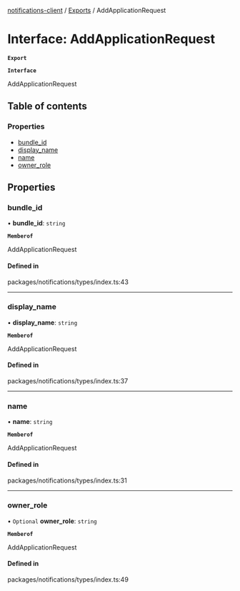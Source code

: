 [notifications-client](../README.md) / [Exports](../modules.md) / AddApplicationRequest

# Interface: AddApplicationRequest

**`Export`**

**`Interface`**

AddApplicationRequest

## Table of contents

### Properties

- [bundle\_id](AddApplicationRequest.md#bundle_id)
- [display\_name](AddApplicationRequest.md#display_name)
- [name](AddApplicationRequest.md#name)
- [owner\_role](AddApplicationRequest.md#owner_role)

## Properties

### bundle\_id

• **bundle\_id**: `string`

**`Memberof`**

AddApplicationRequest

#### Defined in

packages/notifications/types/index.ts:43

___

### display\_name

• **display\_name**: `string`

**`Memberof`**

AddApplicationRequest

#### Defined in

packages/notifications/types/index.ts:37

___

### name

• **name**: `string`

**`Memberof`**

AddApplicationRequest

#### Defined in

packages/notifications/types/index.ts:31

___

### owner\_role

• `Optional` **owner\_role**: `string`

**`Memberof`**

AddApplicationRequest

#### Defined in

packages/notifications/types/index.ts:49
